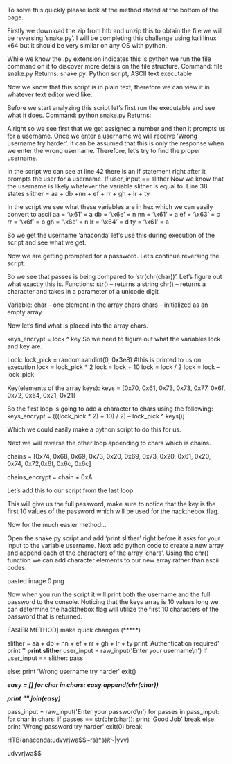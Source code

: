 To solve this quickly please look at the method stated at the bottom of the page.

Firstly we download the zip from htb and unzip this to obtain the file we will be reversing ‘snake.py’. I will be completing this challenge using kali linux x64 but it should be very similar on any OS with python.

While we know the .py extension indicates this is python we run the file command on it to discover more details on the file structure.
Command: file snake.py
Returns: snake.py: Python script, ASCII text executable

Now we know that this script is in plain text, therefore we can view it in whatever text editor we’d like.



Before we start analyzing this script let’s first run the executable and see what it does.
Command: python snake.py
Returns:



Alright so we see first that we get assigned a number and then it prompts us for a username. Once we enter a username we will receive ‘Wrong username try harder’. It can be assumed that this is only the response when we enter the wrong username. Therefore, let’s try to find the proper username.

In the script we can see at line 42 there is an if statement right after it prompts the user for a username.
If user_input == slither
Now we know that the username is likely whatever the variable slither is equal to. Line 38 states
slither = aa + db +nn + ef + rr + gh + lr + ty

In the script we see what these variables are in hex which we can easily convert to ascii
aa = ‘\x61’ = a
db = ‘\x6e’ = n
nn = ‘\x61’ = a
ef = ‘\x63’ = c
rr = ‘\x6f’ = o
gh = ‘\x6e’ = n
lr = ‘\x64’ = d
ty = ‘\x61’ = a

So we get the username ‘anaconda’ let’s use this during execution of the script and see what we get.



Now we are getting prompted for a password. Let’s continue reversing the script.


So we see that passes is being compared to ‘str(chr(char))’. Let’s figure out what exactly this is.
Functions:
str() – returns a string
chr() – returns a character and takes in a parameter of a unicode digit

Variable:
char – one element in the array chars
chars – initialized as an empty array

Now let’s find what is placed into the array chars.



keys_encrypt = lock ^ key
So we need to figure out what the variables lock and key are.

Lock:
lock_pick = random.randint(0, 0x3e8) #this is printed to us on execution
lock = lock_pick * 2
lock = lock + 10
lock = lock / 2
lock = lock – lock_pick

Key(elements of the array keys):
keys = [0x70, 0x61, 0x73, 0x73, 0x77, 0x6f, 0x72, 0x64, 0x21, 0x21]

So the first loop is going to add a character to chars using the following:
keys_encrypt = (((lock_pick * 2) + 10) / 2) – lock_pick ^ keys[i]

Which we could easily make a python script to do this for us.


Next we will reverse the other loop appending to chars which is chains.

chains = [0x74, 0x68, 0x69, 0x73, 0x20, 0x69, 0x73, 0x20, 0x61, 0x20, 0x74, 0x72,0x6f, 0x6c, 0x6c]

chains_encrypt = chain + 0xA

Let’s add this to our script from the last loop.


This will give us the full password, make sure to notice that the key is the first 10 values of the password which will be used for the hackthebox flag.

 

Now for the much easier method…

Open the snake.py script and add ‘print slither’ right before it asks for your input to the variable username. Next add python code to create a new array and append each of the characters of the array ‘chars’. Using the chr() function we can add character elements to our new array rather than ascii codes. 

pasted image 0.png

Now when you run the script it will print both the username and the full password to the console. Noticing that the keys array is 10 values long we can determine the hackthebox flag will utilize the first 10 characters of the password that is returned.





EASIER METHOD]
make quick changes (*****)

slither = aa + db + nn + ef + rr + gh + lr + ty
print 'Authentication required'
print ''
****print slither****
user_input = raw_input('Enter your username\n')
if user_input == slither:
    pass

else:
    print 'Wrong username try harder'
    exit()

***easy = []
for char in chars: 
         easy.append(chr(char))***

***print "".join(easy)***

pass_input = raw_input('Enter your password\n')
for passes in pass_input:
    for char in chars:
        if passes == str(chr(char)):
            print 'Good Job'
            break
        else:
            print 'Wrong password try harder'
            exit(0)
    break

HTB{anaconda:udvvrjwa$$~rs}*s}*k*~|yvv}

udvvrjwa$$

